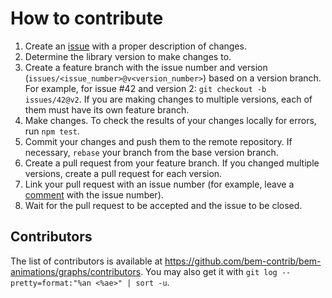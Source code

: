 # How to contribute

1.  Create an [issue](https://github.com/bem/bem-components/issues/new) with a proper description of changes.
2.  Determine the library version to make changes to.
3.  Create a feature branch with the issue number and version (`issues/<issue_number>@v<version_number>`) based on a version branch.
    For example, for issue \#42 and version 2: `git checkout -b issues/42@v2`. If you are making changes to multiple versions, each of them must have its own feature branch.
4.  Make changes. To check the results of your changes locally for errors, run `npm test`.
5.  Commit your changes and push them to the remote repository. If necessary, `rebase` your branch from the base version branch.
6.  Create a pull request from your feature branch. If you changed multiple versions, create a pull request for each version.
7.  Link your pull request with an issue number (for example, leave a [comment](https://github.com/blog/1506-closing-issues-via-pull-requests) with the issue number).
8.  Wait for the pull request to be accepted and the issue to be closed.

## Contributors

The list of contributors is available at https://github.com/bem-contrib/bem-animations/graphs/contributors. You may also get it with `git log --pretty=format:"%an <%ae>" | sort -u`.
